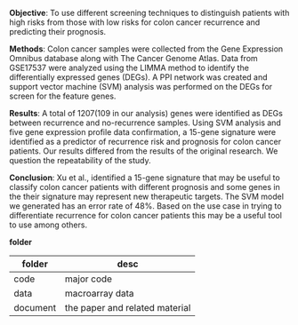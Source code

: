 **Objective**: To use different screening techniques to distinguish patients with high risks from those with low risks for colon cancer recurrence and predicting their prognosis.

**Methods**: Colon cancer samples were collected from the Gene Expression Omnibus database along with The Cancer Genome Atlas. Data from GSE17537 were analyzed using the LIMMA method to identify the differentially expressed genes (DEGs). A PPI network was created and support vector machine (SVM) analysis was performed on the DEGs for screen for the feature genes. 

**Results**: A total of 1207(109 in our analysis) genes were identified as DEGs between recurrence and no-recurrence samples. Using SVM analysis and five gene expression profile data confirmation, a 15-gene signature were identified as a predictor of recurrence risk and prognosis for colon cancer patients. Our results differed from the results of the original research. We question the repeatability of the study. 

**Conclusion**: Xu et al., identified a 15-gene signature that may be useful to classify colon cancer patients with different prognosis and some genes in the their signature may represent new therapeutic targets. The SVM model we generated has an error rate of 48%. Based on the use case in trying to differentiate recurrence for colon cancer patients this may be a useful tool to use among others.

**folder**

| **folder** | **desc**|
|------|----------|
| code | major code |
| data | macroarray data |
| document | the paper and related material |
